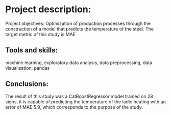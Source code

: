 # Project description:

Project objectives: Optimization of production processes through the construction of a model that predicts the temperature of the steel. The target metric of this study is MAE

## Tools and skills:
machine learning, exploratory data analysis, data preprocessing, data visualization, pandas

## Conclusions:
The result of this study was a CatBoostRegressor model trained on 28 signs, it is capable of predicting the temperature of the ladle heating with an error of MAE 5.9, which corresponds to the purpose of the study.
